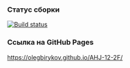 ### Статус сборки

[![Build status](https://ci.appveyor.com/api/projects/status/qf5q7re24b5ix0nx?svg=true)](https://ci.appveyor.com/project/OlegBirykov/ahj-12-2f)

### Ссылка на GitHub Pages

https://olegbirykov.github.io/AHJ-12-2F/
